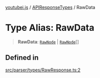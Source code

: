 [youtubei.js](../../../README.md) / [APIResponseTypes](../README.md) / RawData

# Type Alias: RawData

> **RawData**: [`RawNode`](RawNode.md) \| [`RawNode`](RawNode.md)[]

## Defined in

[src/parser/types/RawResponse.ts:2](https://github.com/LuanRT/YouTube.js/blob/4729016fb98e7045ee4043857be7eef780c01e35/src/parser/types/RawResponse.ts#L2)
